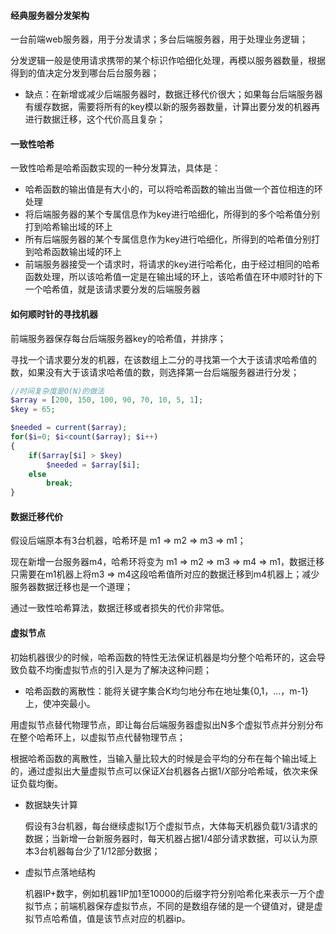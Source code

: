 #### 经典服务器分发架构

一台前端web服务器，用于分发请求；多台后端服务器，用于处理业务逻辑；

分发逻辑一般是使用请求携带的某个标识作哈细化处理，再模以服务器数量，根据得到的值决定分发到哪台后台服务器；

- 缺点：在新增或减少后端服务器时，数据迁移代价很大；如果每台后端服务器有缓存数据，需要将所有的key模以新的服务器数量，计算出要分发的机器再进行数据迁移，这个代价高且复杂；

#### 一致性哈希

一致性哈希是哈希函数实现的一种分发算法，具体是：

- 哈希函数的输出值是有大小的，可以将哈希函数的输出当做一个首位相连的环处理
- 将后端服务器的某个专属信息作为key进行哈细化，所得到的多个哈希值分别打到哈希输出域的环上
- 所有后端服务器的某个专属信息作为key进行哈细化，所得到的哈希值分别打到哈希函数输出域的环上
- 前端服务器接受一个请求时，将请求的key进行哈希化，由于经过相同的哈希函数处理，所以该哈希值一定是在输出域的环上，该哈希值在环中顺时针的下一个哈希值，就是该请求要分发的后端服务器



#### 如何顺时针的寻找机器

前端服务器保存每台后端服务器key的哈希值，并排序；

寻找一个请求要分发的机器，在该数组上二分的寻找第一个大于该请求哈希值的数，如果没有大于该请求哈希值的数，则选择第一台后端服务器进行分发；

```php
//时间复杂度是O(N)的做法
$array = [200, 150, 100, 90, 70, 10, 5, 1];
$key = 65;

$needed = current($array);
for($i=0; $i<count($array); $i++)
{
    if($array[$i] > $key)
        $needed = $array[$i];
    else
        break;
}
```



#### 数据迁移代价

假设后端原本有3台机器，哈希环是 m1 => m2 => m3 => m1；

现在新增一台服务器m4，哈希环将变为 m1 => m2 => m3 => m4 => m1，数据迁移只需要在m1机器上将m3 => m4这段哈希值所对应的数据迁移到m4机器上；减少服务器数据迁移也是一个道理；

通过一致性哈希算法，数据迁移或者损失的代价非常低。



#### 虚拟节点

初始机器很少的时候，哈希函数的特性无法保证机器是均分整个哈希环的，这会导致负载不均衡虚拟节点的引入是为了解决这种问题；

- 哈希函数的离散性：能将关键字集合K均匀地分布在地址集{0,1，…，m-1}上，使冲突最小。

用虚拟节点替代物理节点，即让每台后端服务器虚拟出N多个虚拟节点并分别分布在整个哈希环上，以虚拟节点代替物理节点；

根据哈希函数的离散性，当输入量比较大的时候是会平均的分布在每个输出域上的，通过虚拟出大量虚拟节点可以保证$X$台机器各占据$1/X$部分哈希域，依次来保证负载均衡。

- 数据缺失计算

  假设有3台机器，每台继续虚拟1万个虚拟节点，大体每天机器负载$1/3$请求的数据；当新增一台新服务器时，每天机器占据$1/4$部分请求数据，可以认为原本3台机器每台少了$1/12$部分数据；

- 虚拟节点落地结构

  机器IP+数字，例如机器1IP加1至10000的后缀字符分别哈希化来表示一万个虚拟节点；前端机器保存虚拟节点，不同的是数组存储的是一个键值对，键是虚拟节点哈希值，值是该节点对应的机器ip。



